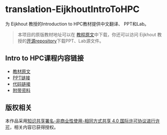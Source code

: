 # translation-EijkhoutIntroToHPC
为 Eijkhout 教授的Introduction to HPC教材提供中文翻译、 PPT和Lab。
> 本项目的原版教材地址可以在 [教程原文](https://tinyurl.com/vle394course)中下载，你还可以访问 Eijkhout 教授的[开源repository](https://bitbucket.org/VictorEijkhout/scientific-computing-public/src/master/)下载PPT、Lab源文件。

## Intro to HPC课程内容链接
- [教材原文](https://web.corral.tacc.utexas.edu/CompEdu/pdf/stc/EijkhoutIntroToHPC.pdf)
- [PPT链接](https://bitbucket.org/VictorEijkhout/scientific-computing-public/src/master/slides/)
- [代码链接](https://bitbucket.org/VictorEijkhout/scientific-computing-public/src/master/code/)
- [附带资料](https://bitbucket.org/VictorEijkhout/scientific-computing-public/src/master/booksources/)


## 版权相关
本作品采用[知识共享署名-非商业性使用-相同方式共享 4.0 国际许可协议进行许可](http://creativecommons.org/licenses/by-nc-sa/4.0/)，相关内容已获得授权。
